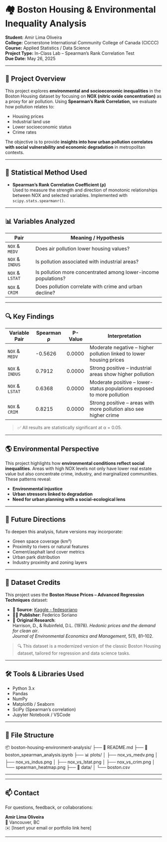 # 🏘️ Boston Housing & Environmental Inequality Analysis

**Student:** Amir Lima Oliveira  
**College:** Cornerstone International Community College of Canada (CICCC)  
**Course:** Applied Statistics / Data Science  
**Project Type:** In-Class Lab – Spearman’s Rank Correlation Test  
**Due Date:** May 26, 2025  

---

## 📘 Project Overview

This project explores **environmental and socioeconomic inequalities** in the Boston Housing dataset by focusing on **NOX (nitric oxide concentration)** as a proxy for air pollution. Using **Spearman’s Rank Correlation**, we evaluate how pollution relates to:

- Housing prices  
- Industrial land use  
- Lower socioeconomic status  
- Crime rates  

The objective is to provide **insights into how urban pollution correlates with social vulnerability and economic degradation** in metropolitan contexts.

---

## 🧪 Statistical Method Used

- **Spearman’s Rank Correlation Coefficient (ρ)**  
Used to measure the strength and direction of monotonic relationships between NOX and selected variables. Implemented with `scipy.stats.spearmanr()`.

---

## 📊 Variables Analyzed

| Pair                  | Meaning / Hypothesis |
|-----------------------|----------------------|
| `NOX` & `MEDV`        | Does air pollution lower housing values? |
| `NOX` & `INDUS`       | Is pollution associated with industrial areas? |
| `NOX` & `LSTAT`       | Is pollution more concentrated among lower-income populations? |
| `NOX` & `CRIM`        | Does pollution correlate with crime and urban decline? |

---

## 🔍 Key Findings

| Variable Pair        | Spearman ρ | P-Value  | Interpretation |
|----------------------|------------|----------|----------------|
| `NOX` & `MEDV`       | -0.5626    | 0.0000   | Moderate negative – higher pollution linked to lower housing prices |
| `NOX` & `INDUS`      |  0.7912    | 0.0000   | Strong positive – industrial areas show higher pollution |
| `NOX` & `LSTAT`      |  0.6368    | 0.0000   | Moderate positive – lower-status populations exposed to more pollution |
| `NOX` & `CRIM`       |  0.8215    | 0.0000   | Strong positive – areas with more pollution also see higher crime |

> ✅ All results are statistically significant at α = 0.05.

---

## 🌎 Environmental Perspective

This project highlights how **environmental conditions reflect social inequalities**. Areas with high NOX levels not only have lower real estate value but also concentrate crime, industry, and marginalized communities. These patterns reveal:

- **Environmental injustice**
- **Urban stressors linked to degradation**
- **Need for urban planning with a social-ecological lens**

---

## 🔮 Future Directions

To deepen this analysis, future versions may incorporate:

- Green space coverage (km²)  
- Proximity to rivers or natural features  
- Cement/asphalt land cover metrics  
- Urban park distribution  
- Industry proximity and zoning layers  

---

## 💾 Dataset Credits

This project uses the **Boston House Prices – Advanced Regression Techniques** dataset:

- 📌 **Source**: [Kaggle - fedesoriano](https://www.kaggle.com/datasets/fedesoriano/the-boston-houseprice-data)  
- 🧑‍🔬 **Publisher**: Federico Soriano  
- 📄 **Original Research**:  
  Harrison, D., & Rubinfeld, D.L. (1978). *Hedonic prices and the demand for clean air*.  
  *Journal of Environmental Economics and Management*, 5(1), 81–102.

> 🔍 This dataset is a modernized version of the classic Boston Housing dataset, tailored for regression and data science tasks.

---

## 🛠️ Tools & Libraries Used

- Python 3.x  
- Pandas  
- NumPy  
- Matplotlib / Seaborn  
- SciPy (Spearman’s correlation)  
- Jupyter Notebook / VSCode  

---

## 📁 File Structure

📦 boston-housing-environment-analysis/
├── 📄 README.md
├── 📓 boston_spearman_analysis.ipynb
├── 📊 plots/
│ ├── nox_vs_medv.png
│ ├── nox_vs_indus.png
│ ├── nox_vs_lstat.png
│ ├── nox_vs_crim.png
│ └── spearman_heatmap.png
├── 📁 data/
│ └── boston.csv

---

---

## 📫 Contact

For questions, feedback, or collaborations:

**Amir Lima Oliveira**  
📍 Vancouver, BC  
✉️ [Insert your email or portfolio link here]

---

